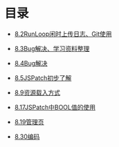 # 目录

* [8.2RunLoop闲时上传日志、Git使用](https://github.com/yanqizhao/dev-note/blob/August/August/8.2RunLoop闲时上传日志、Git使用.md)

* [8.3Bug解决、学习资料整理](https://github.com/yanqizhao/dev-note/blob/August/August/8.3Bug解决、学习资料整理.md)

* [8.4Bug解决](https://github.com/yanqizhao/dev-note/blob/August/August/8.4Bug解决.md)

* [8.5JSPatch初步了解](https://github.com/yanqizhao/dev-note/blob/August/August/8.5JSPatch初步了解.md)

* [8.9资源载入方式](https://github.com/yanqizhao/dev-note/blob/August/August/8.9资源载入方式.md)

* [8.17JSPatch中BOOL值的使用]()

* [8.19管理页]()

* [8.30编码]()

